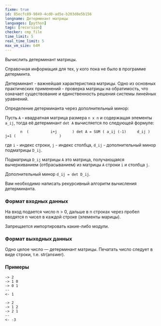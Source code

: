 ```yaml
---
fixme: true
id: 85ecfc89-9849-4cd0-ad5e-b203d0e5b156
longname: Детерминант матрицы
languages: [python]
tags: [recursion]
checker: cmp_file
time_limit: 5
real_time_limit: 5
max_vm_size: 64M
---
```



Вычислить детерминант матрицы.

Справочная информация для тех, у кого пока не было в программе детерминта.

Детерминант - важнейшая характеристика матрицы.
Одно из основных практических применений - проверка матрицы на обратимость, что означает существование и единственность решения системы линейных уравнений.

Определение детерминанта через дополнительный минор:

Пусть `A` - квадратная матрица размера `n x n` и содержащая элементы `a_ij`, тогда её детерминант `det A` вычисляется по следующей формуле:

`        n  (          i+j       )
det A = SUM ( a_ij (-1)     d_ij )
        j=1 (                    )
`

где `i` - индекс строки, `j` - индекс столбца, `d_ij` - дополнительный минор подматрицы `D_ij`.

Подматрица `D_ij` матрицы `A` это матрица, получающаяся вычеркиванием (отбрасыванием) из матрицы `A` строки `i` и столбца `j`.

Дополнительный минор `d_ij = det D_ij`.

Вам необходимо написать рекурсивный алгоритм вычисления детерминанта.


### Формат входных данных

На вход подается число n > 0, дальше в n строках через пробел вводятся n чисел в каждой строке (элементы марицы). 

Запрещается импортировать какие-либо модули.


### Формат выходных данных

Одно целое число — детерминант матрицы. Печатать число следует в виде строки, т.е. str(answer).

### Примеры

```
-> 2
-> 1 0
-> 0 1
--
<- 1
```

```
-> 2
-> 1 2
-> 2 1
--
<- -3
```
